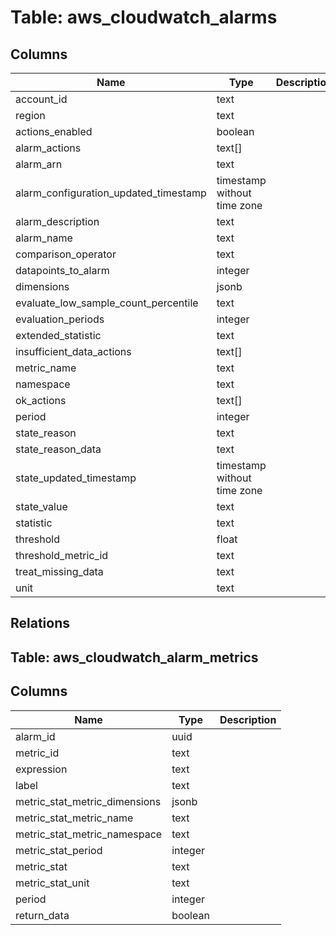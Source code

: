 
# Table: aws_cloudwatch_alarms

## Columns
| Name        | Type           | Description  |
| ------------- | ------------- | -----  |
|account_id|text||
|region|text||
|actions_enabled|boolean||
|alarm_actions|text[]||
|alarm_arn|text||
|alarm_configuration_updated_timestamp|timestamp without time zone||
|alarm_description|text||
|alarm_name|text||
|comparison_operator|text||
|datapoints_to_alarm|integer||
|dimensions|jsonb||
|evaluate_low_sample_count_percentile|text||
|evaluation_periods|integer||
|extended_statistic|text||
|insufficient_data_actions|text[]||
|metric_name|text||
|namespace|text||
|ok_actions|text[]||
|period|integer||
|state_reason|text||
|state_reason_data|text||
|state_updated_timestamp|timestamp without time zone||
|state_value|text||
|statistic|text||
|threshold|float||
|threshold_metric_id|text||
|treat_missing_data|text||
|unit|text||
## Relations
## Table: aws_cloudwatch_alarm_metrics

## Columns
| Name        | Type           | Description  |
| ------------- | ------------- | -----  |
|alarm_id|uuid||
|metric_id|text||
|expression|text||
|label|text||
|metric_stat_metric_dimensions|jsonb||
|metric_stat_metric_name|text||
|metric_stat_metric_namespace|text||
|metric_stat_period|integer||
|metric_stat|text||
|metric_stat_unit|text||
|period|integer||
|return_data|boolean||
